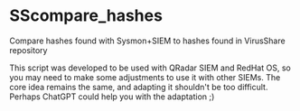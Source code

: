 # SScompare_hashes
Compare hashes found with Sysmon+SIEM to hashes found in VirusShare repository

This script was developed to be used with QRadar SIEM and RedHat OS, so you may need to make some adjustments to use it with other SIEMs. The core idea remains the same, and adapting it shouldn't be too difficult. Perhaps ChatGPT could help you with the adaptation ;)
